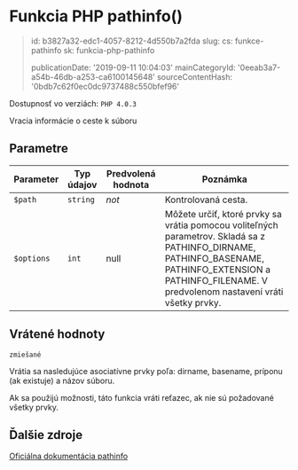 Funkcia PHP pathinfo()
======================

> id: b3827a32-edc1-4057-8212-4d550b7a2fda
> slug:
> 	cs: funkce-pathinfo
> 	sk: funkcia-php-pathinfo
> 
> publicationDate: '2019-09-11 10:04:03'
> mainCategoryId: '0eeab3a7-a54b-46db-a253-ca6100145648'
> sourceContentHash: '0bdb7c62f0ec0dc9737488c550bfef96'

Dostupnosť vo verziách: `PHP 4.0.3`

Vracia informácie o ceste k súboru


Parametre
--------------

| Parameter | Typ údajov | Predvolená hodnota | Poznámka |
|-----|-----|-----|-----|
| `$path` | `string` | *not* | Kontrolovaná cesta. |
| `$options` | `int` | null | Môžete určiť, ktoré prvky sa vrátia pomocou voliteľných parametrov. Skladá sa z PATHINFO_DIRNAME, PATHINFO_BASENAME, PATHINFO_EXTENSION a PATHINFO_FILENAME. V predvolenom nastavení vráti všetky prvky.


Vrátené hodnoty
----------------

`zmiešané`

Vrátia sa nasledujúce asociatívne prvky poľa:
dirname, basename,
príponu (ak existuje) a názov súboru.
</p>
<p>
Ak sa použijú možnosti, táto funkcia vráti
reťazec, ak nie sú požadované všetky prvky.

Ďalšie zdroje
------------

[Oficiálna dokumentácia pathinfo](https://www.php.net/manual/en/function.pathinfo.php)
